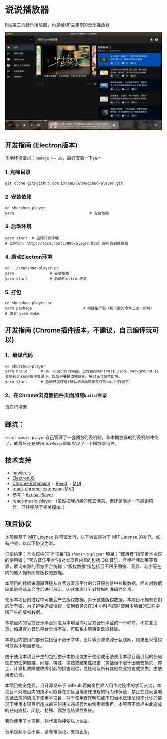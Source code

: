 # 说说播放器

B站第三方音乐播放器，也是给UP主定制的音乐播放器

![预览图](./docs/WX20250318-223941@2x-min.jpg)

## 开发指南 (Electron版本)

本地环境要求：`nodejs >= 20`，最好安装一下`yarn`

### 1. 克隆目录
```shell
git clone git@github.com:LanceLRQ/shuoshuo-player.git
```

### 2. 安装依赖
```shell
cd shuoshuo-player
yarn                                  # 安装依赖
```
### 3. 启动环境
```shell
yarn start  # 启动开发环境
# 此时访问 http://localhost:3000/player.html 即可看到播放器
```

### 4. 启动Electron环境
```shell
cd ../shuoshuo-player-pc
yarn                # 安装依赖
yarn start          # 启动Electron环境  
```

### 5. 打包
```shell
cd shuoshuo-player-pc
yarn package                       # 构建生产包（和下面的命令二选一即可）
# 或者 yarn make                   
```

## 开发指南 (Chrome插件版本，不建议，自己编译玩可以)

### 1、编译代码
```shell
cd shuoshuo-player
yarn build      # 第一次执行的时候要，因为要把manifest.json、background.js复制到chrome插件目录下。以后只要是改播放器，用start命令即可。
yarn start      # 启动开发环境(默认会自动同步文件到build目录下)
```
### 2、在Chrome浏览器插件页面加载`build`目录

请自行探索

## 踩坑：
`react-music-player`自己管理了一套播放列表机制，和本播放器的列表机制冲突了，故最后还是使用howler.js重新实现了一个播放器组件。

## 技术支持
- [howler.js](https://github.com/goldfire/howler.js)
- [ElectronJS](https://www.electronjs.org/)
- [Chrome Extension](https://developer.chrome.com/docs/extensions/) + [React](https://github.com/facebook/react) + [MUI](https://mui.com/zh/)
- [react-chrome-extension-MV3](https://github.com/Sirage-t/react-chrome-extension-MV3)
- 参考：[Azusa-Player](https://github.com/lovegaoshi/NoxPlayer)
- [react-music-player](https://github.com/lijinke666/react-music-player) （虽然把我折腾的死去活来，但还是表达一下感谢陪伴，已经移除了相关模块。）

## 项目协议

本项目基于 [MIT License](https://github.com/LanceLRQ/shuoshuo-player/blob/master/LICENSE) 许可证发行，以下协议是对于 MIT License 的补充，如有冲突，以以下协议为准。

词语约定：本协议中的“本项目”指 `shuoshuo-player` 项目；“使用者”指签署本协议的使用者；“官方音乐平台”指对本项目内置的包括 QQ 音乐，哔哩哔哩动画等音源，歌词来源的官方平台统称；“版权数据”指包括但不限于图像、音频、名字等在内的他人拥有所属版权的数据。

本项目的数据来源原理是从各官方音乐平台的公开服务器中拉取数据，经过对数据简单地筛选与合并后进行展示，因此本项目不对数据的准确性负责。

使用本项目的过程中可能会产生版权数据，对于这些版权数据，本项目不拥有它们的所有权，为了避免造成侵权，使用者务必在24 小时内清除使用本项目的过程中所产生的版权数据。

本项目内的官方音乐平台别名为本项目内对官方音乐平台的一个称呼，不包含恶意，如果官方音乐平台觉得不妥，可联系本项目更改或移除。

本项目内使用的部分包括但不限于字体、图片等资源来源于互联网，如果出现侵权可联系本项目移除。

由于使用本项目产生的包括由于本协议或由于使用或无法使用本项目而引起的任何性质的任何直接、间接、特殊、偶然或结果性损害（包括但不限于因商誉损失、停工、计算机故障或故障引起的损害赔偿，或任何及所有其他商业损害或损失）由使用者负责。

本项目完全免费，且开源发布于 GitHub 面向全世界人用作对技术的学习交流，本项目不对项目内的技术可能存在违反当地法律法规的行为作保证，禁止在违反当地法律法规的情况下使用本项目，对于使用者在明知或不知当地法律法规不允许的情况下使用本项目所造成的任何违法违规行为由使用者承担，本项目不承担由此造成的任何直接、间接、特殊、偶然或结果性责任。

若你使用了本项目，将代表你接受以上协议。

音乐视频平台不易，请尊重版权，支持正版。